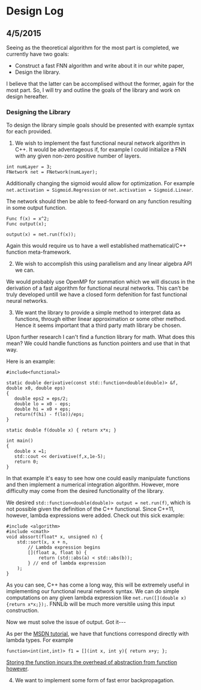 Design Log
===

## 4/5/2015
Seeing as the theoretical algorithm for the most part is completed,  we currently have two goals:

* Construct a fast FNN algorithm and write about it in our white paper,
* Design the library.

I believe that the latter can be accomplised without the former, again for the most part. So, I will try and outline the goals of the library and work on design hereafter.

### Designing the Library
To design the library simple goals should be presented with example syntax for each provided.


1. We wish to implement the fast functional neural network algorithm in C++.
 It would be adventageous if, for example I could initialize a FNN with any given non-zero positive number of layers.
 ```
 int numLayer = 3;
 FNetwork net = FNetwork(numLayer);
 ```
 Additionally changing the sigmoid would allow for optimization. For example   
 `net.activation = Sigmoid.Regression` or `net.activation = Sigmoid.Linear`. 

 The network should then be able to feed-forward on any function resulting in some output function.
 ```
 Func f(x) = x^2;
 Func output(x);

 output(x) = net.run(f(x));
 ```
 Again this would require us to have a well established mathematical/C++ function meta-framework. 

2. We wish to accomplish this using parallelism and any linear algebra API we can.

 We would probably use OpenMP for summation which we will discuss in the derivation of a fast algorithm for functional neural networks. This can't be truly developed untill we have a closed form defenition for fast functional neural networks.

3. We want the library to provide a simple method to interpret data as functions, through either linear approximation or some other method. Hence it seems important that a third party math library be chosen.
 
 Upon further research I can't find a function library for math. What does this mean? We could handle functions as function pointers and use that in that way. 

 Here is an example:
 ```
 #include<functional>
 
 static double derivative(const std::function<double(double)> &f, double x0, double eps)
 {
    double eps2 = eps/2;
    double lo = x0 - eps;
    double hi = x0 + eps;
    return(f(hi) - f(lo))/eps;
 }

 static double f(double x) { return x*x; }

 int main()
 {
    double x =1;
    std::cout << derivative(f,x,1e-5);
    return 0;
 }
 ```
 In that example it's easy to see how one could easily manipulate functions and then implement a numerical integration algorithm. However, more difficulty may come from the desired functionality of the library.

 We desired `std::function<double(double)> output = net.run(f)`, which is not possible given the definition of the C++ functional. Since C++11, however, lambda expressions were added. Check out this sick example:
 ```
 #include <algorithm>
 #include <cmath>
 void abssort(float* x, unsigned n) {
     std::sort(x, x + n,
         // Lambda expression begins
         [](float a, float b) {
             return (std::abs(a) < std::abs(b));
         } // end of lambda expression
     );
 }
 ```

 As you can see, C++ has come a long way, this will be extremely useful in implementing our functional neural network syntax. We can do simple computations on any given lambda expression like `net.run([](double x){return x*x;});`. FNNLib will be much more versitile using this input construction.

 Now we must solve the issue of output. Got it---

 As per the [MSDN tutorial](https://msdn.microsoft.com/en-us/library/dd293599.aspx), we have that functions correspond directly with lambda types. For example
 ```
 function<int(int,int)> f1 = [](int x, int y){ return x+y; };
 ```
 [Storing the function incurs the overhead of abstraction from function however](http://stackoverflow.com/questions/3218821/c0x-lambda-overhead).

4. We want to implement some form of fast error backpropagation.


